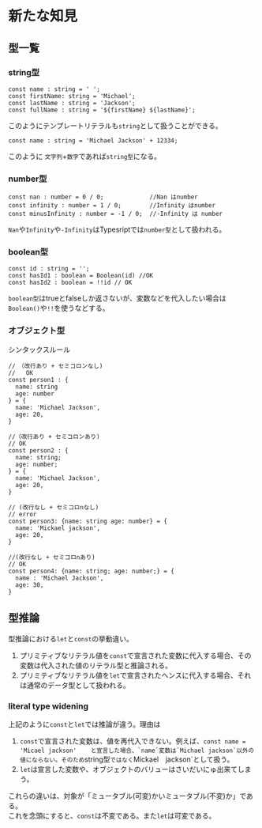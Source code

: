 # 新たな知見

## 型一覧
### string型  
  ```
  const name : string = ' ';
  const firstName: string = 'Michael';
  const lastName : string = 'Jackson';
  const fullName : string = '${firstName} ${lastName}';
  ```
  このようにテンプレートリテラルも``string``として扱うことができる。  

  ```
  const name : string = 'Michael Jackson' + 12334;
  ```
  このように ``文字列``+``数字``であれば``string型``になる。  

### number型
  ```
  const nan : number = 0 / 0;             //Nan はnumber
  const infinity : number = 1 / 0;        //Infinity はnumber
  const minusInfinity : number = -1 / 0;  //-Infinity は number
  ```
  `Nan`や`Infinity`や`-Infinity`はTypesriptでは`number型`として扱われる。  


### boolean型
  ```
  const id : string = '';
  const hasId1 : boolean = Boolean(id) //OK
  const hasId2 : boolean = !!id // OK
  ```
  ``boolean型``はtrueとfalseしか返さないが、変数などを代入したい場合は  
  ``Boolean()``や``!!``を使うなどする。  

### オブジェクト型
シンタックスルール  
```
//　（改行あり + セミコロンなし)
//   OK
const person1 : {
  name: string
  age: number
} = {
  name: 'Michael Jackson',
  age: 20,
}

//（改行あり + セミコロンあり)
// OK
const person2 : {
  name: string;
  age: number;
} = {
  name: 'Michael Jackson',
  age: 20,
}

// (改行なし + セミコロnなし)
// error
const person3: {name: string age: number} = {
  name: 'Mickael jackson',
  age: 20,
}

//(改行なし + セミコロnあり)
// OK
const person4: {name: string; age: number;} = {
  name : 'Michael Jackson',
  age: 30,
}

```

## 型推論
型推論における``let``と``const``の挙動違い。  
1. プリミティブなリテラル値を`const`で宣言された変数に代入する場合、その変数は代入された値のリテラル型と推論される。  
2. プリミティブなリテラル値を`let`で宣言されたヘンスに代入する場合、それは通常のデータ型として扱われる。 

### literal type widening
上記のように`const`と`let`では推論が違う。理由は

1. ``const``で宣言された変数は、値を再代入できない。例えば、``const name = 'Micael jackson'   
と宣言した場合、`name`変数は`Michael jackson`以外の値にならない。そのため``string型``ではなく``Mickael　jackson`として扱う。
2. ``let``は宣言した変数や、オブジェクトのバリューはさいだいにゅ出来てしまう。

これらの違いは、対象が「ミュータブル(可変)かいミュータブル(不変)か」である。  
これを念頭にすると、``const``は不変である。また``let``は可変である。  


